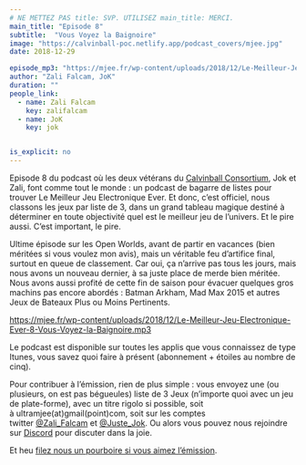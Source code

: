 ```yaml
---
# NE METTEZ PAS title: SVP. UTILISEZ main_title: MERCI.
main_title: "Episode 8"
subtitle:  "Vous Voyez la Baignoire"
image: "https://calvinball-poc.netlify.app/podcast_covers/mjee.jpg"
date: 2018-12-29

episode_mp3: "https://mjee.fr/wp-content/uploads/2018/12/Le-Meilleur-Jeu-Electronique-Ever-8-Vous-Voyez-la-Baignoire.mp3"
author: "Zali Falcam, JoK"
duration: ""
people_link: 
  - name: Zali Falcam
    key: zalifalcam
  - name: JoK
    key: jok


is_explicit: no
---
```


<PodcastHeader/>

<!-- ECRIRE LA DESCRIPTION DE L'EPISODE SOUS CETTE LIGNE -->
<p>Episode 8 du podcast où les deux vétérans du&nbsp;<a href="https://calvinballradio.wordpress.com/" rel="nofollow">Calvinball Consortium</a>, Jok et Zali, font comme tout le monde : un podcast de bagarre de listes pour trouver&nbsp;Le Meilleur Jeu Electronique Ever.&nbsp;Et donc, c’est officiel, nous classons les jeux par liste de 3, dans un grand tableau magique destiné à déterminer en toute objectivité quel est le meilleur jeu de l’univers. Et le pire aussi. C’est important, le pire.</p>
<p>Ultime épisode sur les Open Worlds, avant de partir en vacances (bien méritées si vous voulez mon avis), mais un véritable feu d’artifice final, surtout en queue de classement. Car oui, ça n’arrive pas tous les jours, mais nous avons un nouveau dernier, à sa juste place de merde bien méritée. Nous avons aussi profité de cette fin de saison pour évacuer quelques gros machins pas encore abordés : Batman Arkham, Mad Max 2015 et autres Jeux de Bateaux Plus ou Moins Pertinents.</p>
<p><a href="https://mjee.fr/wp-content/uploads/2018/12/Le-Meilleur-Jeu-Electronique-Ever-8-Vous-Voyez-la-Baignoire.mp3" rel="nofollow">https://mjee.fr/wp-content/uploads/2018/12/Le-Meilleur-Jeu-Electronique-Ever-8-Vous-Voyez-la-Baignoire.mp3</a></p>
<p>Le podcast est disponible sur toutes les applis que vous connaissez de type Itunes, vous savez quoi faire à présent (abonnement + étoiles au nombre de cinq).</p>
<p>Pour contribuer à l’émission, rien de plus simple : vous envoyez une (ou plusieurs, on est pas bégueules) liste de&nbsp;3 Jeux&nbsp;(n’importe quoi avec&nbsp;un jeu de plate-forme), avec un titre rigolo si possible, soit à&nbsp;ultramjee(at)gmail(point)com, soit sur les comptes twitter&nbsp;<a href="https://twitter.com/Zali_Falcam" rel="nofollow">@Zali_Falcam</a>&nbsp;et&nbsp;<a href="https://twitter.com/Juste_JoK" rel="nofollow">@Juste_Jok</a>.&nbsp;Ou alors vous pouvez nous rejoindre sur&nbsp;<a href="https://discord.gg/4RnA9v7" rel="nofollow">Discord</a>&nbsp;pour discuter dans la joie.</p>
<p>Et heu <a href="https://fr.tipeee.com/calvinball" rel="nofollow">filez nous un pourboire si vous aimez l’émission</a>.</p>


